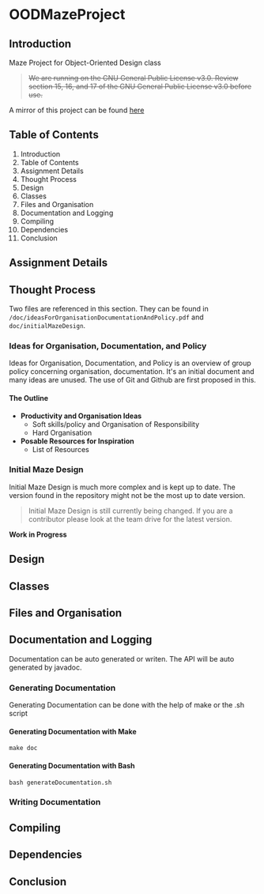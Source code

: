 
# OODMazeProject

## Introduction
Maze Project for Object-Oriented Design class

 > ~~We are running on the GNU General Public License v3.0. Review section
 > 15, 16, and 17 of the GNU General Public License v3.0 before use.~~

A mirror of this project can be found [here](https://git.hunterchasens.com/hchasens/OODMazeProject)

## Table of Contents

 1. Introduction
 2. Table of Contents
 3. Assignment Details
 4. Thought Process
 5. Design
 6. Classes
 7. Files and Organisation
 8. Documentation and Logging
 9. Compiling
 10. Dependencies
 11. Conclusion

## Assignment Details

## Thought Process
Two files are referenced in this section. They can be found in `/doc/ideasForOrganisationDocumentationAndPolicy.pdf` and `doc/initialMazeDesign`.

###  Ideas for Organisation, Documentation, and Policy
Ideas for Organisation, Documentation, and Policy is an overview of group policy concerning organisation, documentation. It's an initial document and many ideas are unused. The use of Git and Github are first proposed in this.

#### The Outline

 - **Productivity and Organisation Ideas**
	 - Soft skills/policy and Organisation of Responsibility
	 - Hard Organisation
- **Posable Resources for Inspiration**
	- List of Resources

###  Initial Maze Design
Initial Maze Design is much more complex and is kept up to date. The version found in the repository might not be the most up to date version.

> Initial Maze Design is still currently being changed. If you are a contributor please look at the team drive for the latest version.


**Work in Progress**



## Design

## Classes

## Files and Organisation

## Documentation and Logging
Documentation can be auto generated or writen. The API will be auto generated by javadoc.
### Generating Documentation
Generating Documentation can be done with the help of make or the .sh script
#### Generating Documentation with Make
    make doc
#### Generating Documentation with Bash
    bash generateDocumentation.sh
### Writing Documentation

## Compiling

## Dependencies

## Conclusion
